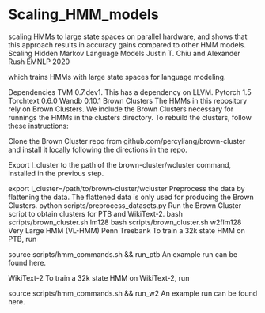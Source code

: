 # Scaling_HMM_models
scaling HMMs to large state spaces on parallel  hardware, and shows that this approach results in  accuracy gains compared to other HMM models.
Scaling Hidden Markov Language Models
Justin T. Chiu and Alexander Rush
EMNLP 2020

which trains HMMs with large state spaces for language modeling.

Dependencies
TVM 0.7.dev1. This has a dependency on LLVM.
Pytorch 1.5
Torchtext 0.6.0
Wandb 0.10.1
Brown Clusters
The HMMs in this repository rely on Brown Clusters. We include the Brown Clusters necessary for runnings the HMMs in the clusters directory. To rebuild the clusters, follow these instructions:

Clone the Brown Cluster repo from github.com/percyliang/brown-cluster and install it locally following the directions in the repo.

Export l_cluster to the path of the brown-cluster/wcluster command, installed in the previous step.

export l_cluster=/path/to/brown-cluster/wcluster
Preprocess the data by flattening the data. The flattened data is only used for producing the Brown Clusters.
python scripts/preprocess_datasets.py
Run the Brown Cluster script to obtain clusters for PTB and WikiText-2.
bash scripts/brown_cluster.sh lm128
bash scripts/brown_cluster.sh w2flm128
Very Large HMM (VL-HMM)
Penn Treebank
To train a 32k state HMM on PTB, run

source scripts/hmm_commands.sh && run_ptb
An example run can be found here.

WikiText-2
To train a 32k state HMM on WikiText-2, run

source scripts/hmm_commands.sh && run_w2
An example run can be found here.
